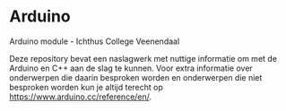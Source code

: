 # Arduino
Arduino module - Ichthus College Veenendaal

Deze repository bevat een naslagwerk met nuttige informatie om met de Arduino en C++ aan de slag te kunnen. Voor extra informatie over onderwerpen die daarin besproken worden en onderwerpen die niet besproken worden kun je altijd terecht op https://www.arduino.cc/reference/en/.
